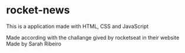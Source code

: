 <h1>rocket-news</h1>

<p>This is a application made with HTML, CSS and JavaScript</p>

<main>Made according with the challange gived by rocketseat in their website</main>

<footer>Made by Sarah Ribeiro</footer>
